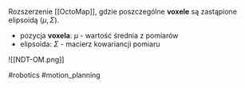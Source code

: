 Rozszerzenie [[OctoMap]], gdzie poszczególne **voxele** są zastąpione elipsoidą ($\mu, \Sigma$).
- pozycja **voxela**: $\mu$ - wartość średnia z pomiarów
- elipsoida: $\Sigma$ - macierz kowariancji pomiaru

![[NDT-OM.png]]

#robotics #motion_planning 
